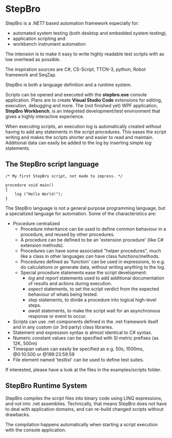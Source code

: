 # StepBro

StepBro is a .NET7 based automation framework especially for:
 * automated system testing (both desktop and embedded system testing),
 * application scripting and
 * workbench instrument automation

The intension is to make it easy to write highly readable test scripts with as low overhead as possible.

The inspiration sources are C#, CS-Script, TTCN-3, python, Robot framework and SeqZap.

StepBro is both a language definition and a runtime system. 

Scripts can be opened and executed with the __stepbro.exe__ console application.
Plans are to create __Visual Studio Code__ extensions for editing, execution, debugging and more.
The (not finished yet) WPF application, __StepBro Workbench__, is an integreted development/test environment that gives a highly interactive experience.

When executing scripts, an execution log is automatically created without having to add any statements in the script procedures. This eases the script writing and makes the scripts shorter and easier to read and maintain. Additional data can easily be added to the log by inserting simple _log_ statements.


## The StepBro script language

```
/* My first StepBro script, not made to impress. */

procedure void main()
{
    log ("Hello World!");
} 
```

The StepBro language is not a general purpose programming language, but a specialized language for automation.
Some of the characteristics are:
 * Procedure centralized
   * Procedure inheritance can be used to define common behaviour in a procedure, and reused by other procedures.
   * A procedure can be defined to be an 'extension procedure' (like C# extension methods).
   * Procedures can have some associated "helper procedures", much like a class in other languages can have class functions/methods.
   * Procedures defined as 'function' can be used in expressions, to e.g. do calculations or generate data, without writing anything to the log.
   * Special procedure statements ease the script development:
     * _log_ and _report_ statements used to add additional documentation of results and actions during execution.
     * _expect_ statements, to set the script verdict from the expected behaviour of whats being tested.
     * _step_ statements, to divide a procedure into logical high-level steps.
     * _await_ statements, to make the script wait for an asynchronous response or event to occur.
 * Scripts can use .net components defined in the .net framework itself and in any custom (or 3rd party) class libraries.
 * Statement and expression syntax is almost identical to C# syntax.
 * Numeric constant values can be specified with SI metric prefixes (as 12K, 500m)
 * Timespan values can easily be specified as e.g. 50s, 1500ms, @0:10.500 or @199:23:59:59
 * File element named 'testlist' can be used to define test suites.

If interested, please have a look at the files in the examples/scripts folder.


## StepBro Runtime System

StepBro compiles the script files into binary code using LINQ expressions, and not into .net assemblies. Technically, that means StepBro does not have to deal with application domains, and can re-build changed scripts without drawbacks.

The compilation happens automatically when starting a script execution with the console application.
